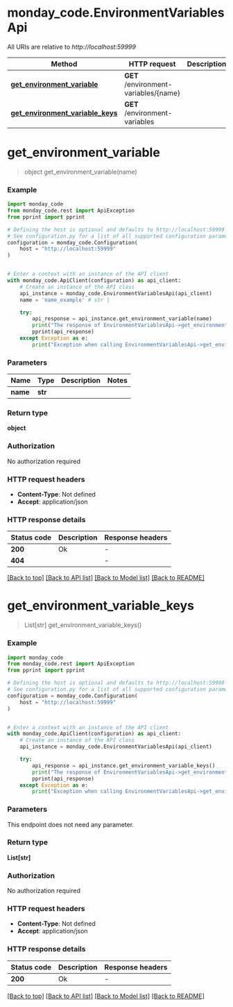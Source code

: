 # monday_code.EnvironmentVariablesApi

All URIs are relative to *http://localhost:59999*

Method | HTTP request | Description
------------- | ------------- | -------------
[**get_environment_variable**](EnvironmentVariablesApi.md#get_environment_variable) | **GET** /environment-variables/{name} | 
[**get_environment_variable_keys**](EnvironmentVariablesApi.md#get_environment_variable_keys) | **GET** /environment-variables | 


# **get_environment_variable**
> object get_environment_variable(name)



### Example


```python
import monday_code
from monday_code.rest import ApiException
from pprint import pprint

# Defining the host is optional and defaults to http://localhost:59999
# See configuration.py for a list of all supported configuration parameters.
configuration = monday_code.Configuration(
    host = "http://localhost:59999"
)


# Enter a context with an instance of the API client
with monday_code.ApiClient(configuration) as api_client:
    # Create an instance of the API class
    api_instance = monday_code.EnvironmentVariablesApi(api_client)
    name = 'name_example' # str | 

    try:
        api_response = api_instance.get_environment_variable(name)
        print("The response of EnvironmentVariablesApi->get_environment_variable:\n")
        pprint(api_response)
    except Exception as e:
        print("Exception when calling EnvironmentVariablesApi->get_environment_variable: %s\n" % e)
```



### Parameters


Name | Type | Description  | Notes
------------- | ------------- | ------------- | -------------
 **name** | **str**|  | 

### Return type

**object**

### Authorization

No authorization required

### HTTP request headers

 - **Content-Type**: Not defined
 - **Accept**: application/json

### HTTP response details

| Status code | Description | Response headers |
|-------------|-------------|------------------|
**200** | Ok |  -  |
**404** |  |  -  |

[[Back to top]](#) [[Back to API list]](../README.md#documentation-for-api-endpoints) [[Back to Model list]](../README.md#documentation-for-models) [[Back to README]](../README.md)

# **get_environment_variable_keys**
> List[str] get_environment_variable_keys()



### Example


```python
import monday_code
from monday_code.rest import ApiException
from pprint import pprint

# Defining the host is optional and defaults to http://localhost:59999
# See configuration.py for a list of all supported configuration parameters.
configuration = monday_code.Configuration(
    host = "http://localhost:59999"
)


# Enter a context with an instance of the API client
with monday_code.ApiClient(configuration) as api_client:
    # Create an instance of the API class
    api_instance = monday_code.EnvironmentVariablesApi(api_client)

    try:
        api_response = api_instance.get_environment_variable_keys()
        print("The response of EnvironmentVariablesApi->get_environment_variable_keys:\n")
        pprint(api_response)
    except Exception as e:
        print("Exception when calling EnvironmentVariablesApi->get_environment_variable_keys: %s\n" % e)
```



### Parameters

This endpoint does not need any parameter.

### Return type

**List[str]**

### Authorization

No authorization required

### HTTP request headers

 - **Content-Type**: Not defined
 - **Accept**: application/json

### HTTP response details

| Status code | Description | Response headers |
|-------------|-------------|------------------|
**200** | Ok |  -  |

[[Back to top]](#) [[Back to API list]](../README.md#documentation-for-api-endpoints) [[Back to Model list]](../README.md#documentation-for-models) [[Back to README]](../README.md)

